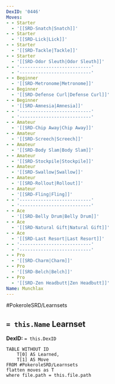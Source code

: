 ```yaml
---
DexID: '0446'
Moves:
- - Starter
  - '[[SRD-Snatch|Snatch]]'
- - Starter
  - '[[SRD-Lick|Lick]]'
- - Starter
  - '[[SRD-Tackle|Tackle]]'
- - Starter
  - '[[SRD-Odor Sleuth|Odor Sleuth]]'
- - '---------------------------'
  - '---------------------------'
- - Beginner
  - '[[SRD-Metronome|Metronome]]'
- - Beginner
  - '[[SRD-Defense Curl|Defense Curl]]'
- - Beginner
  - '[[SRD-Amnesia|Amnesia]]'
- - '---------------------------'
  - '---------------------------'
- - Amateur
  - '[[SRD-Chip Away|Chip Away]]'
- - Amateur
  - '[[SRD-Screech|Screech]]'
- - Amateur
  - '[[SRD-Body Slam|Body Slam]]'
- - Amateur
  - '[[SRD-Stockpile|Stockpile]]'
- - Amateur
  - '[[SRD-Swallow|Swallow]]'
- - Amateur
  - '[[SRD-Rollout|Rollout]]'
- - Amateur
  - '[[SRD-Fling|Fling]]'
- - '---------------------------'
  - '---------------------------'
- - Ace
  - '[[SRD-Belly Drum|Belly Drum]]'
- - Ace
  - '[[SRD-Natural Gift|Natural Gift]]'
- - Ace
  - '[[SRD-Last Resort|Last Resort]]'
- - '---------------------------'
  - '---------------------------'
- - Pro
  - '[[SRD-Charm|Charm]]'
- - Pro
  - '[[SRD-Belch|Belch]]'
- - Pro
  - '[[SRD-Zen Headbutt|Zen Headbutt]]'
Name: Munchlax
---
```


#PokeroleSRD/Learnsets

## `= this.Name` Learnset

**DexID:** `= this.DexID`

```dataview
TABLE WITHOUT ID
    T[0] AS Learned,
    T[1] AS Move
FROM #PokeroleSRD/Learnsets
flatten moves as T
where file.path = this.file.path
```
